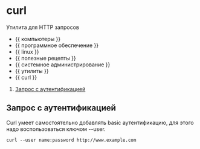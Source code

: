 # curl

Утилита для HTTP запросов

- {{ компьютеры }}
- {{ программное обеспечение }}
- {{ linux }}
- {{ полезные рецепты }}
- {{ системное администрирование }}
- {{ утилиты }}
- {{ curl }}

1. [Запрос с аутентификацией](#Запрос-с-аутентификацией)

## Запрос с аутентификацией

Curl умеет самостоятельно добавлять basic аутентификацию, для этого надо
воспользоваться ключом --user.

```shell
curl --user name:password http://www.example.com
```
